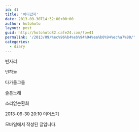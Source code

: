 ```yaml
---
id: 41
title: '어디갔지'
date: 2013-09-30T14:32:00+00:00
author: hotohoto
layout: post
guid: http://hotohoto82.cafe24.com/?p=41
permalink: '/2013/09/%ec%96%b4%eb%94%94%ea%b0%94%ec%a7%80/'
categories:
  - diary
---
```

빈자리

빈하늘

다가올그들

슬픈노래

소리없는환희

2013-09-30 20:10 이어쓰기

모바일에서 작성된 글입니다.

